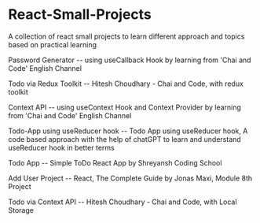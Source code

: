 # React-Small-Projects
A collection of react small projects to learn different approach and topics based on practical learning


  		
Password Generator -- using useCallback Hook by learning from 'Chai and Code' English Channel



Todo via Redux Toolkit -- Hitesh Choudhary - Chai and Code, with redux toolkit



Context API -- using useContext Hook and Context Provider by learning from 'Chai and Code' English Channel



Todo-App using useReducer hook  -- Todo App using useReducer hook, A code based approach with the help of chatGPT to learn and understand useReducer hook in better terms



Todo App -- Simple ToDo React App by Shreyansh Coding School 



Add User Project -- React, The Complete Guide by Jonas Maxi, Module 8th Project



Todo via Context API -- Hitesh Choudhary - Chai and Code, with Local Storage
 
